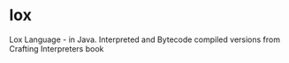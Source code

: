 # lox
Lox Language - in Java. Interpreted and Bytecode compiled versions from Crafting Interpreters book
